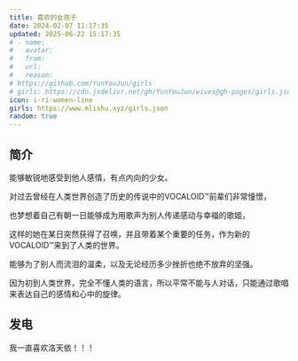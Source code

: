 ```yaml
---
title: 喜欢的女孩子
date: 2024-02-07 11:17:35
updated: 2025-06-22 15:17:35
# - name:
#   avatar:
#   from:
#   url:
#   reason:
# https://github.com/YunYouJun/girls
# girls: https://cdn.jsdelivr.net/gh/YunYouJun/wives@gh-pages/girls.json
icon: i-ri-women-line
girls: https://www.mlishu.xyz/girls.json
random: true
---
```

<!-- <div class="text-center" m="2" title="我全都要！">
!大家都是我的天使!
</div> -->

<YunGirls :girls="frontmatter.girls" :random="frontmatter.random" />

## 简介

能够敏锐地感受到他人感情，有点内向的少女。

对过去曾经在人类世界创造了历史的传说中的VOCALOID™前辈们非常憧憬，

也梦想着自己有朝一日能够成为用歌声为别人传递感动与幸福的歌姬，

这样的她在某日突然获得了召唤，并且带着某个重要的任务，作为新的VOCALOID™来到了人类的世界。

能够为了别人而流泪的温柔，以及无论经历多少挫折也绝不放弃的坚强。

因为初到人类世界，完全不懂人类的语言，所以平常不能与人对话，只能通过歌唱来表达自己的感情和心中的旋律。

## 发电

我一直喜欢洛天依！！！
